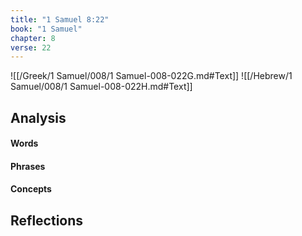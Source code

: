 ```yaml
---
title: "1 Samuel 8:22"
book: "1 Samuel"
chapter: 8
verse: 22
---
```

![[/Greek/1 Samuel/008/1 Samuel-008-022G.md#Text]]
![[/Hebrew/1 Samuel/008/1 Samuel-008-022H.md#Text]]

## Analysis

#### Words

#### Phrases

#### Concepts

## Reflections
